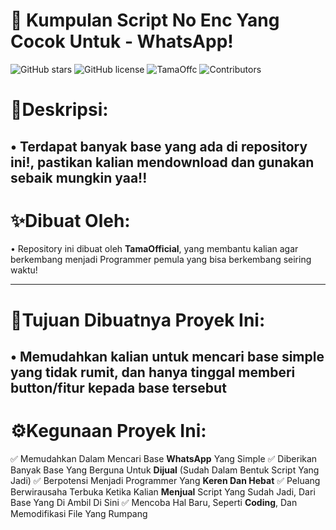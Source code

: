 # 🚀 Kumpulan Script No Enc Yang Cocok Untuk - WhatsApp!

![GitHub stars](https://img.shields.io/github/stars/kagenouReal/Baileys?style=social)
![GitHub license](https://img.shields.io/github/license/kagenouReal/Baileys)
![TamaOffc](https://img.shields.io/badge/ByTama-%3E%3D14.0-green)
![Contributors](https://img.shields.io/github/contributors/TamaRebirth/Script-Archive-For-WhatsApp)

# 🧾Deskripsi:

• Terdapat banyak base yang ada di repository ini!, pastikan kalian mendownload dan gunakan sebaik mungkin yaa!!
----

# ✨Dibuat Oleh:

• Repository ini dibuat oleh **TamaOfficial**, yang membantu kalian agar berkembang menjadi Programmer pemula yang bisa berkembang seiring waktu!

----

# 🚩Tujuan Dibuatnya Proyek Ini:

• Memudahkan kalian untuk mencari base simple yang tidak rumit, dan hanya tinggal memberi button/fitur kepada base tersebut 
----

# ⚙️Kegunaan Proyek Ini:

✅ Memudahkan Dalam Mencari Base **WhatsApp** Yang Simple
✅ Diberikan Banyak Base Yang Berguna Untuk **Dijual** (Sudah Dalam Bentuk Script Yang Jadi)
✅ Berpotensi Menjadi Programmer Yang **Keren Dan Hebat**
✅ Peluang Berwirausaha Terbuka Ketika Kalian **Menjual** Script Yang Sudah Jadi, Dari Base Yang Di Ambil Di Sini
✅ Mencoba Hal Baru, Seperti **Coding**, Dan Memodifikasi File Yang Rumpang

